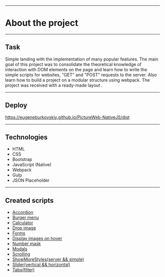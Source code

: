  ***
# About the project
***
## Task
Simple landing with the implementation of many popular features. The main goal of this project was to consolidate the theoretical knowledge of interaction with DOM elements on the page and learn how to write the simple scripts for websites, "GET" and "POST" requests to the server. Also learn how to build a project on a modular structure using webpack. The project was received with a ready-made layout .
***
## Deploy
https://eugeneburkovskiy.github.io/PictureWeb-NativeJS/dist
***
## Technologies
- HTML
- CSS
- Bootstrap
- JavaScript (Native)
- Webpack
- Gulp
- JSON Placeholder
***
## Created scripts
- [Accordion](https://github.com/EugeneBurkovskiy/PictureWeb-NativeJS/blob/main/src/js/modules/accordion.js)
- [Burger menu](https://github.com/EugeneBurkovskiy/PictureWeb-NativeJS/blob/main/src/js/modules/burger.js)
- [Calculator](https://github.com/EugeneBurkovskiy/PictureWeb-NativeJS/blob/main/src/js/modules/calc.js)
- [Drop image](https://github.com/EugeneBurkovskiy/PictureWeb-NativeJS/blob/main/src/js/modules/drop.js)
- [Forms](https://github.com/EugeneBurkovskiy/PictureWeb-NativeJS/blob/main/src/js/modules/forms.js)
- [Display images on hover](https://github.com/EugeneBurkovskiy/PictureWeb-NativeJS/blob/main/src/js/modules/hover.js)
- [Number mask](https://github.com/EugeneBurkovskiy/PictureWeb-NativeJS/blob/main/src/js/modules/mask.js)
- [Modals](https://github.com/EugeneBurkovskiy/PictureWeb-NativeJS/blob/main/src/js/modules/modals.js)
- [Scrolling](https://github.com/EugeneBurkovskiy/PictureWeb-NativeJS/blob/main/src/js/modules/scrolling.js)
- [ShowMoreStyles(server && simple)](https://github.com/EugeneBurkovskiy/PictureWeb-NativeJS/blob/main/src/js/modules/showMoreStyles.js)
- [Slider(vertical && horizontal)](https://github.com/EugeneBurkovskiy/PictureWeb-NativeJS/blob/main/src/js/modules/slider.js)
- [Tabs(filter)](https://github.com/EugeneBurkovskiy/PictureWeb-NativeJS/blob/main/src/js/modules/tabs.js)
